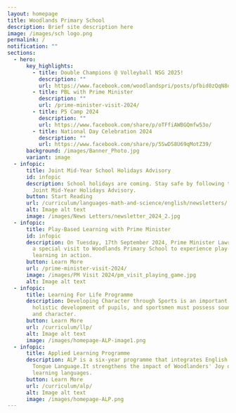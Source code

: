 ```yaml
---
layout: homepage
title: Woodlands Primary School
description: Brief site description here
image: /images/sch logo.png
permalink: /
notification: ""
sections:
  - hero:
      key_highlights:
        - title: Double Champions @ Volleyball NSG 2025!
          description: ""
          url: https://www.facebook.com/woodlandspri/posts/pfbid0zQqN8oQ4RzJnFUM94pQv4pwEK13QcSSWDLJAHK5R1SnvGNdk2Lw26K4docwKX6ewl
        - title: PBL with Prime Minister
          description: ""
          url: /prime-minister-visit-2024/
        - title: P5 Camp 2024
          description: ""
          url: https://www.facebook.com/share/p/oTFfiAWBGQmfw53o/
        - title: National Day Celebration 2024
          description: ""
          url: https://www.facebook.com/share/p/5SwDS8U69qMotZ39/
      background: /images/Banner_Photo.jpg
      variant: image
  - infopic:
      title: Joint Mid-Year School Holidays Advisory
      id: infopic
      description: School holidays are coming. Stay safe by following the tips in the
        Joint Mid-Year Holidays Advisory.
      button: Start Reading
      url: /curriculum/languages-math-and-science/english/newsletters/
      alt: Image alt text
      image: /images/News Letters/newsletter_2024_2.jpg
  - infopic:
      title: Play-Based Learning with Prime Minister
      id: infopic
      description: On Tuesday, 17th September 2024, Prime Minister Lawrence Wong made
        a special visit to Woodlands Primary School to experience play-based
        learning in action.
      button: Learn More
      url: /prime-minister-visit-2024/
      image: /images/PM Visit 2024/pm_visit_playing_game.jpg
      alt: Image alt text
  - infopic:
      title: Learning For Life Programme
      description: Developing Character through Sports is an important component of
        holistic development of pupils, and sportsmen must possess sound values
        and character.
      button: Learn More
      url: /curriculum/llp/
      alt: Image alt text
      image: /images/homepage-ALP-image1.png
  - infopic:
      title: Applied Learning Programme
      description: ALP is a six-year programme that integrates English and Mother
        Tongue Language.It strengthens the impact of Woodlanders' Joy of
        learning languages.
      button: Learn More
      url: /curriculum/alp/
      alt: Image alt text
      image: /images/homepage-ALP.png
---
```

